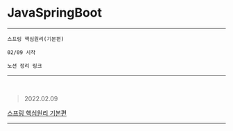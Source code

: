 # JavaSpringBoot

---

```
스프링 핵심원리(기본편)

02/09 시작

노션 정리 링크
```

---

<br>

> 2022.02.09

[스프링 핵심원리 기본편](https://www.notion.so/Spring-f0f748b2df744a9e9f9fae03b76018c3)

---
